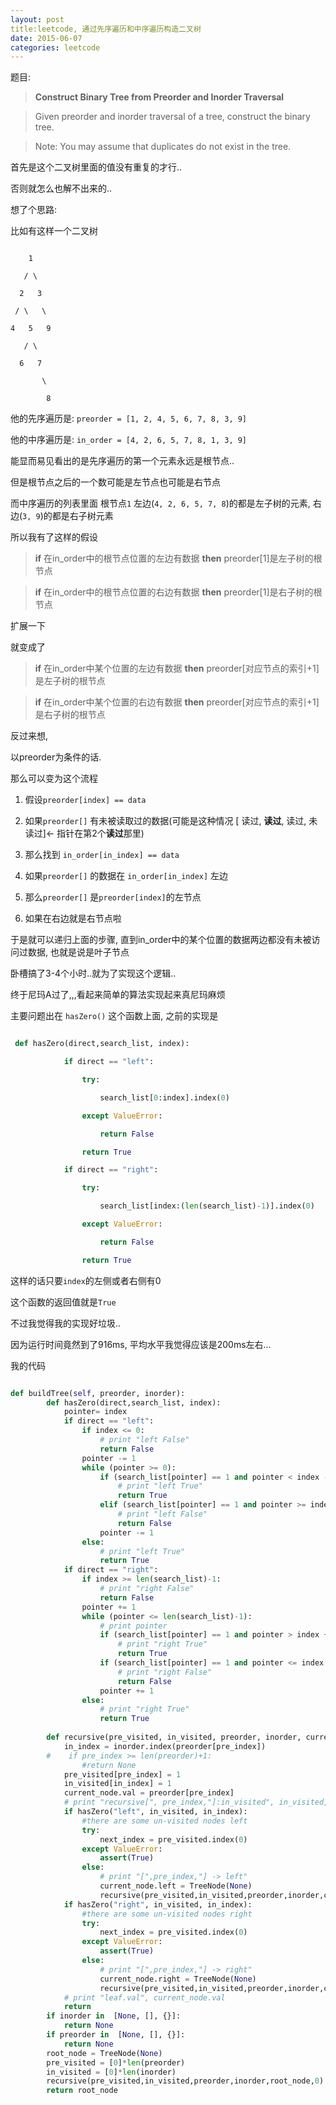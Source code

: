 ```yaml
---
layout: post
title:leetcode, 通过先序遍历和中序遍历构造二叉树
date: 2015-06-07
categories: leetcode
---
```



题目: 


>**Construct Binary Tree from Preorder and Inorder Traversal**

>Given preorder and inorder traversal of a tree, construct the binary tree.

>Note:
>You may assume that duplicates do not exist in the tree. 





首先是这个二叉树里面的值没有重复的才行.. 



否则就怎么也解不出来的..



想了个思路:



比如有这样一个二叉树



```

    1

   / \

  2   3

 / \   \

4   5   9

   / \

  6   7

       \

        8

```

他的先序遍历是:  `preorder = [1, 2, 4, 5, 6, 7, 8, 3, 9]`

他的中序遍历是:  `in_order = [4, 2, 6, 5, 7, 8, 1, 3, 9]`





能显而易见看出的是先序遍历的第一个元素永远是根节点..



但是根节点之后的一个数可能是左节点也可能是右节点



而中序遍历的列表里面 根节点`1` 左边(`4, 2, 6, 5, 7, 8`)的都是左子树的元素, 右边(`3, 9`)的都是右子树元素



所以我有了这样的假设





>**if** 在in_order中的根节点位置的左边有数据 **then** preorder[1]是左子树的根节点

>**if** 在in_order中的根节点位置的右边有数据 **then** preorder[1]是右子树的根节点





扩展一下



就变成了

>**if** 在in_order中某个位置的左边有数据 **then** preorder[对应节点的索引+1]是左子树的根节点

>**if** 在in_order中某个位置的右边有数据 **then** preorder[对应节点的索引+1]是右子树的根节点





反过来想, 



以preorder为条件的话.



那么可以变为这个流程



1. 假设`preorder[index] == data`

2. 如果`preorder[]` 有未被读取过的数据(可能是这种情况 [ 读过, **读过**, 读过, 未读过]<- 指针在第2个**读过**那里)

3. 那么找到 `in_order[in_index] == data`

4. 如果`preorder[]` 的数据在 `in_order[in_index]` 左边

5. 那么`preorder[]` 是`preorder[index]`的左节点

6. 如果在右边就是右节点啦



于是就可以递归上面的步骤, 直到in_order中的某个位置的数据两边都没有未被访问过数据, 也就是说是叶子节点



卧槽搞了3-4个小时..就为了实现这个逻辑..





终于尼玛A过了,,,看起来简单的算法实现起来真尼玛麻烦



主要问题出在 `hasZero()` 这个函数上面, 之前的实现是


```python

 def hasZero(direct,search_list, index):

            if direct == "left":

                try:

                    search_list[0:index].index(0)

                except ValueError:

                    return False

                return True

            if direct == "right":

                try:

                    search_list[index:(len(search_list)-1)].index(0)

                except ValueError:

                    return False

                return True


```

这样的话只要`index`的左侧或者右侧有0

这个函数的返回值就是`True`





不过我觉得我的实现好垃圾..



因为运行时间竟然到了916ms, 平均水平我觉得应该是200ms左右...








我的代码

```python

def buildTree(self, preorder, inorder):
        def hasZero(direct,search_list, index):
            pointer= index
            if direct == "left":
                if index <= 0:
                    # print "left False"
                    return False
                pointer -= 1
                while (pointer >= 0):
                    if (search_list[pointer] == 1 and pointer < index -1):
                        # print "left True"
                        return True
                    elif (search_list[pointer] == 1 and pointer >= index -1):
                        # print "left False"
                        return False
                    pointer -= 1
                else:
                    # print "left True"
                    return True
            if direct == "right":
                if index >= len(search_list)-1:
                    # print "right False"
                    return False
                pointer += 1
                while (pointer <= len(search_list)-1):
                    # print pointer
                    if (search_list[pointer] == 1 and pointer > index +1):
                        # print "right True"
                        return True
                    if (search_list[pointer] == 1 and pointer <= index +1):
                        # print "right False"
                        return False
                    pointer += 1
                else:
                    # print "right True"
                    return True
                    
        def recursive(pre_visited, in_visited, preorder, inorder, current_node, pre_index):
            in_index = inorder.index(preorder[pre_index])
        #    if pre_index >= len(preorder)+1:
                #return None
            pre_visited[pre_index] = 1
            in_visited[in_index] = 1
            current_node.val = preorder[pre_index] 
            # print "recursive[", pre_index,"]:in_visited", in_visited, ":pre_visited:" ,pre_visited
            if hasZero("left", in_visited, in_index):
                #there are some un-visited nodes left
                try:
                    next_index = pre_visited.index(0)
                except ValueError:
                    assert(True)
                else:
                    # print "[",pre_index,"] -> left"
                    current_node.left = TreeNode(None)
                    recursive(pre_visited,in_visited,preorder,inorder,current_node.left,next_index)
            if hasZero("right", in_visited, in_index):
                #there are some un-visited nodes right
                try:
                    next_index = pre_visited.index(0)
                except ValueError:
                    assert(True)
                else:
                    # print "[",pre_index,"] -> right"
                    current_node.right = TreeNode(None)
                    recursive(pre_visited,in_visited,preorder,inorder,current_node.right,next_index)
            # print "leaf.val", current_node.val
            return
        if inorder in  [None, [], {}]:
            return None
        if preorder in  [None, [], {}]:
            return None
        root_node = TreeNode(None)
        pre_visited = [0]*len(preorder)
        in_visited = [0]*len(inorder)
        recursive(pre_visited,in_visited,preorder,inorder,root_node,0)
        return root_node
        
```



